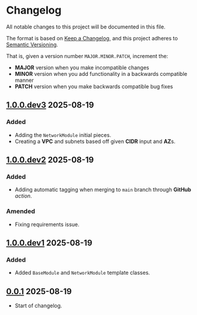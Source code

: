 # Changelog

All notable changes to this project will be documented in this file.

The format is based on [Keep a Changelog](https://keepachangelog.com/en/1.0.0/),
and this project adheres to [Semantic Versioning](https://semver.org/spec/v2.0.0.html).

That is, given a version number `MAJOR.MINOR.PATCH`, increment the:

- **MAJOR** version when you make incompatible changes
- **MINOR** version when you add functionality in a backwards compatible manner
- **PATCH** version when you make backwards compatible bug fixes


## [1.0.0.dev3](https://github.com/collier-p-charlie/python-repo-template/compare/1.0.0.dev2...1.0.0.dev3) 2025-08-19

### Added
- Adding the `NetworkModule` initial pieces.
- Creating a **VPC** and subnets based off given **CIDR** input and **AZ**s.


## [1.0.0.dev2](https://github.com/collier-p-charlie/python-repo-template/compare/1.0.0.dev1...1.0.0.dev2) 2025-08-19

### Added
- Adding automatic tagging when merging to `main` branch through **GitHub** _action_.

### Amended
- Fixing requirements issue.


## [1.0.0.dev1](https://github.com/collier-p-charlie/python-repo-template/compare/0.0.1...1.0.0.dev1) 2025-08-19

### Added
- Added `BaseModule` and `NetworkModule` template classes.


## [0.0.1](https://github.com/collier-p-charlie/python-repo-template/compare/<tag1>...<tag2>) 2025-08-19

- Start of changelog.
